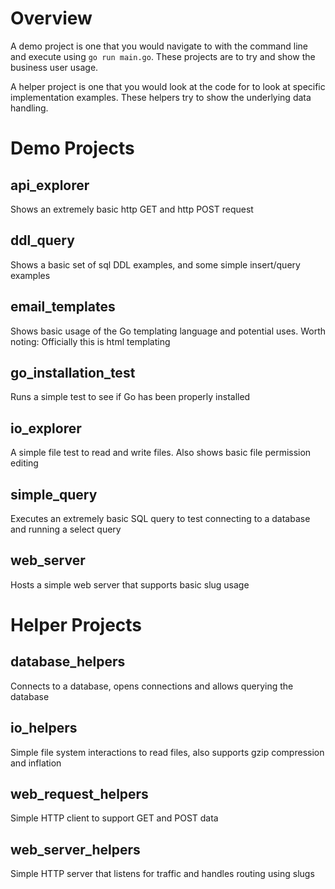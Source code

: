 # Overview
A demo project is one that you would navigate to with the command line and execute using `go run main.go`. These projects are to try and show the business user usage.

A helper project is one that you would look at the code for to look at specific implementation examples. These helpers try to show the underlying data handling.

# Demo Projects
## api_explorer
Shows an extremely basic http GET and http POST request

## ddl_query
Shows a basic set of sql DDL examples, and some simple insert/query examples

## email_templates
Shows basic usage of the Go templating language and potential uses. Worth noting: Officially this is html templating

## go_installation_test
Runs a simple test to see if Go has been properly installed

## io_explorer
A simple file test to read and write files. Also shows basic file permission editing

## simple_query
Executes an extremely basic SQL query to test connecting to a database and running a select query

## web_server
Hosts a simple web server that supports basic slug usage

# Helper Projects
## database_helpers
Connects to a database, opens connections and allows querying the database

## io_helpers
Simple file system interactions to read files, also supports gzip compression and inflation

## web_request_helpers
Simple HTTP client to support GET and POST data

## web_server_helpers
Simple HTTP server that listens for traffic and handles routing using slugs